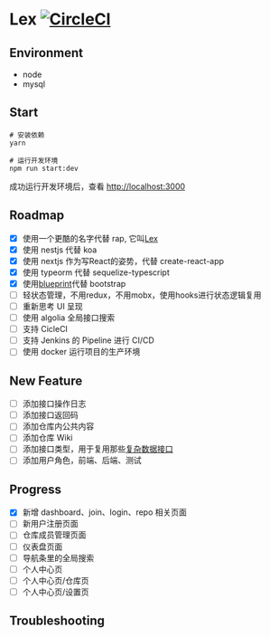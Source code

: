 # Lex [![CircleCI](https://circleci.com/gh/sunmi-web/lex/tree/master.svg?style=svg)](https://circleci.com/gh/sunmi-web/lex/tree/master)

## Environment

- node
- mysql

## Start

```shell
# 安装依赖
yarn

# 运行开发环境
npm run start:dev
```

成功运行开发环境后，查看 [http://localhost:3000](http://localhost:3000)

## Roadmap

- [x] 使用一个更酷的名字代替 rap, 它叫[Lex](https://zh.wikipedia.org/wiki/%E9%9B%B7%E5%85%8B%E6%96%AF%C2%B7%E8%B7%AF%E7%91%9F)
- [x] 使用 nestjs 代替 koa
- [x] 使用 nextjs 作为写React的姿势，代替 create-react-app
- [x] 使用 typeorm 代替 sequelize-typescript
- [x] 使用[blueprint](https://blueprintjs.com/docs/#core)代替 bootstrap
- [ ] 轻状态管理，不用redux，不用mobx，使用hooks进行状态逻辑复用
- [ ] 重新思考 UI 呈现
- [ ] 使用 algolia 全局接口搜索
- [ ] 支持 CicleCI
- [ ] 支持 Jenkins 的 Pipeline 进行 CI/CD
- [ ] 使用 docker 运行项目的生产环境

## New Feature

- [ ] 添加接口操作日志
- [ ] 添加接口返回码
- [ ] 添加仓库内公共内容
- [ ] 添加仓库 Wiki
- [ ] 添加接口类型，用于复用那些[复杂数据接口](https://blueprintjs.com/docs/#core/components/control-group.props)
- [ ] 添加用户角色，前端、后端、测试

## Progress

- [x] 新增 dashboard、join、login、repo 相关页面
- [ ] 新用户注册页面
- [ ] 仓库成员管理页面
- [ ] 仪表盘页面
- [ ] 导航条里的全局搜索
- [ ] 个人中心页
- [ ] 个人中心页/仓库页
- [ ] 个人中心页/设置页

## Troubleshooting

